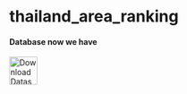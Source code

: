 # thailand_area_ranking
<h4>Database now we have</h4>
<a id="dataset-button" href="https://kang49.github.io/thailand_area_ranking/datasets/Data.html" target="_blank">
  <img src="https://cdn-icons-png.flaticon.com/512/603/603156.png" alt="Download Dataset" width="50" height="50">
</a>
